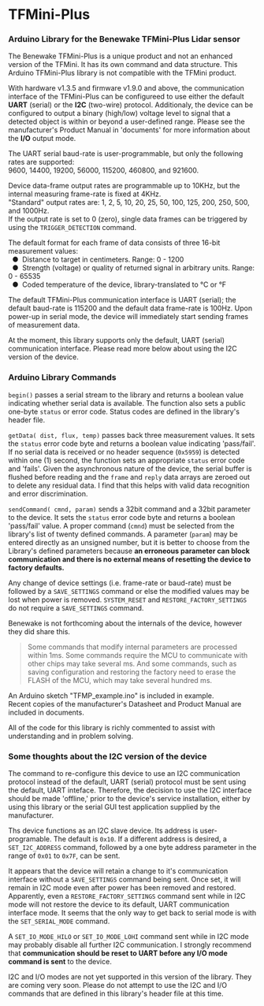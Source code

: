 # TFMini-Plus
### Arduino Library for the Benewake TFMini-Plus Lidar sensor

The Benewake TFMini-Plus is a unique product and not an enhanced version of the TFMini. It has its own command and data structure.  This Arduino TFMini-Plus library is not compatible with the TFMini product.

With hardware v1.3.5 and firmware v1.9.0 and above, the communication interface of the TFMini-Plus can be configureed to use either the default **UART** (serial) or the **I2C** (two-wire) protocol.  Additionaly, the device can be configured to output a binary (high/low) voltage level to signal that a detected object is within or beyond a user-defined range.  Please see the manufacturer's Product Manual in 'documents' for more information about the **I/O** output mode.

The UART serial baud-rate is user-programmable, but only the following rates are supported:
</br>9600, 14400, 19200, 56000, 115200, 460800, and 921600.<br>

Device data-frame output rates are programmable up to 10KHz, but the internal measuring frame-rate is fixed at 4KHz.
<br />"Standard" output rates are: 1, 2, 5, 10, 20, 25, 50, 100, 125, 200, 250, 500, and 1000Hz.
<br />If the output rate is set to 0 (zero), single data frames can be triggered by using the `TRIGGER_DETECTION` command.

The default format for each frame of data consists of three 16-bit measurement values:
<br />&nbsp;&nbsp;&#9679;&nbsp;  Distance to target in centimeters. Range: 0 - 1200
<br />&nbsp;&nbsp;&#9679;&nbsp;  Strength (voltage) or quality of returned signal in arbitrary units. Range: 0 - 65535
<br />&nbsp;&nbsp;&#9679;&nbsp;  Coded temperature of the device, library-translated to °C or °F

The default TFMini-Plus communication interface is UART (serial); the default baud-rate is 115200 and the default data frame-rate is 100Hz.  Upon power-up in serial mode, the device will immediately start sending frames of measurement data.

At the moment, this library supports only the default, UART (serial) communication interface.  Please read more below about using the I2C version of the device.

### Arduino Library Commands
`begin()` passes a serial stream to the library and returns a boolean value indicating whether serial data is available. The function also sets a public one-byte `status` or error code.  Status codes are defined in the library's header file.

`getData( dist, flux, temp)` passes back three measurement values.  It sets the `status` error code byte and returns a boolean value indicating 'pass/fail'.  If no serial data is received or no header sequence (`0x5959`) is detected within one (1) second, the function sets an appropriate `status` error code and 'fails'.  Given the asynchronous nature of the device, the serial buffer is flushed before reading and the `frame` and `reply` data arrays are zeroed out to delete any residual data.  I find that this helps with valid data recognition and error discrimination.

`sendCommand( cmnd, param)` sends a 32bit command and a 32bit parameter to the device. It sets the `status` error code byte and returns a boolean 'pass/fail' value.  A proper command (`cmnd`) must be selected from the library's list of twenty defined commands.  A parameter (`param`) may be entered directly as an unsigned number, but it is better to choose from the Library's defined parameters because **an erroneous parameter can block communication and there is no external means of resetting the device to factory defaults.**

Any change of device settings (i.e. frame-rate or baud-rate) must be followed by a `SAVE_SETTINGS` command or else the modified values may be lost when power is removed.  `SYSTEM_RESET` and `RESTORE_FACTORY_SETTINGS` do not require a `SAVE_SETTINGS` command.

Benewake is not forthcoming about the internals of the device, however they did share this.
>Some commands that modify internal parameters are processed within 1ms. Some commands require the MCU to communicate with other chips may take several ms. And some commands, such as saving configuration and restoring the factory need to erase the FLASH of the MCU, which may take several hundred ms.

An Arduino sketch "TFMP_example.ino" is included in example.
<br>Recent copies of the manufacturer's Datasheet and Product Manual are included in documents.

All of the code for this library is richly commented to assist with understanding and in problem solving.

### Some thoughts about the I2C version of the device
The command to re-configure this device to use an I2C communication protocol instead of the default, UART (serial) protocol must be sent using the default, UART inteface.  Therefore, the decision to use the I2C interface should be made 'offline,' prior to the device's service installation, either by using this library or the serial GUI test application supplied by the manufacturer.

Ths device functions as an I2C slave device.  Its address is user-programable.  The default is `0x10`.  If a different address is desired, a `SET_I2C_ADDRESS` command, followed by a one byte address parameter in the range of `0x01` to `0x7F`, can be sent.

It appears that the device will retain a change to it's communication interface without a `SAVE_SETTINGS` command being sent.  Once set, it will remain in I2C mode even after power has been removed and restored.  Apparently, even a `RESTORE_FACTORY_SETTINGS` command sent while in I2C mode will not restore the device to its default, UART communication interface mode.  It seems that the only way to get back to serial mode is with the `SET_SERIAL_MODE` command.

A `SET_IO_MODE_HILO` or `SET_IO_MODE_LOHI` command sent while in I2C mode may probably disable all further I2C communication. I strongly  recommend that **communication should be reset to UART before any I/O mode command is sent** to the device.

I2C and I/O modes are not yet supported in this version of the library.  They are coming very soon.  Please do not attempt to use the I2C and I/O commands that are defined in this library's header file at this time.
